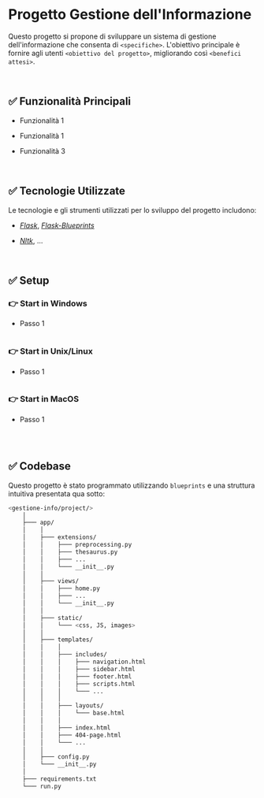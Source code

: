 # Progetto Gestione dell'Informazione

Questo progetto si propone di sviluppare un sistema di gestione dell'informazione che consenta di `<specifiche>`. L'obiettivo principale è fornire agli utenti `<obiettivo del progetto>`, migliorando così `<benefici attesi>`.

<br />

## ✅ Funzionalità Principali

- Funzionalità 1
  
- Funzionalità 1

- Funzionalità 3

<br />

## ✅ Tecnologie Utilizzate
Le tecnologie e gli strumenti utilizzati per lo sviluppo del progetto includono:

- *[Flask](https://en.wikipedia.org/wiki/Flask_(web_framework))*,
  *[Flask-Blueprints](https://flask.palletsprojects.com/en/3.0.x/blueprints/)*
  
- *[Nltk](https://www.nltk.org/)*, ...

<br />

## ✅ Setup

### 👉 Start in Windows
- Passo 1

    ```cmd
    ```

### 👉 Start in Unix/Linux
- Passo 1

    ```bash
    ```

### 👉 Start in MacOS
- Passo 1

    ```zsh
    ```

<br />

## ✅ Codebase <!-- https://symbl.cc/en/unicode/blocks/box-drawing/ -->

Questo progetto è stato programmato utilizzando `blueprints` e una struttura intuitiva presentata qua sotto: 

```bash
<gestione-info/project/>
    │
    ├─── app/
    │    │
    │    ├─── extensions/
    │    │    ├─── preprocessing.py
    │    │    ├─── thesaurus.py
    │    │    ├─── ...
    │    │    └─── __init__.py
    │    │
    │    ├─── views/
    │    │    ├─── home.py
    │    │    ├─── ...
    │    │    └─── __init__.py
    │    │
    │    ├─── static/
    │    │    └─── <css, JS, images>
    │    │
    │    ├─── templates/
    │    │    │
    │    │    ├─── includes/
    │    │    │    ├─── navigation.html
    │    │    │    ├─── sidebar.html
    │    │    │    ├─── footer.html
    │    │    │    ├─── scripts.html
    │    │    │    └─── ...
    │    │    │
    │    │    ├─── layouts/
    │    │    │    └─── base.html
    │    │    │
    │    │    ├─── index.html
    │    │    ├─── 404-page.html
    │    │    └─── ...
    │    │    
    │    ├─── config.py
    │    └─── __init__.py
    │
    ├─── requirements.txt
    └─── run.py
```
